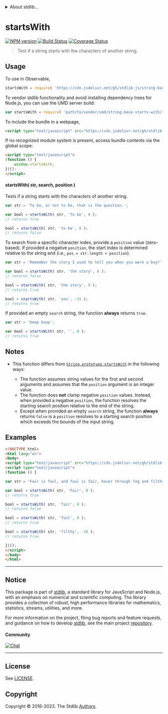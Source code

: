 <!--

@license Apache-2.0

Copyright (c) 2022 The Stdlib Authors.

Licensed under the Apache License, Version 2.0 (the "License");
you may not use this file except in compliance with the License.
You may obtain a copy of the License at

   http://www.apache.org/licenses/LICENSE-2.0

Unless required by applicable law or agreed to in writing, software
distributed under the License is distributed on an "AS IS" BASIS,
WITHOUT WARRANTIES OR CONDITIONS OF ANY KIND, either express or implied.
See the License for the specific language governing permissions and
limitations under the License.

-->


<details>
  <summary>
    About stdlib...
  </summary>
  <p>We believe in a future in which the web is a preferred environment for numerical computation. To help realize this future, we've built stdlib. stdlib is a standard library, with an emphasis on numerical and scientific computation, written in JavaScript (and C) for execution in browsers and in Node.js.</p>
  <p>The library is fully decomposable, being architected in such a way that you can swap out and mix and match APIs and functionality to cater to your exact preferences and use cases.</p>
  <p>When you use stdlib, you can be absolutely certain that you are using the most thorough, rigorous, well-written, studied, documented, tested, measured, and high-quality code out there.</p>
  <p>To join us in bringing numerical computing to the web, get started by checking us out on <a href="https://github.com/stdlib-js/stdlib">GitHub</a>, and please consider <a href="https://opencollective.com/stdlib">financially supporting stdlib</a>. We greatly appreciate your continued support!</p>
</details>

# startsWith

[![NPM version][npm-image]][npm-url] [![Build Status][test-image]][test-url] [![Coverage Status][coverage-image]][coverage-url] <!-- [![dependencies][dependencies-image]][dependencies-url] -->

> Test if a string starts with the characters of another string.

<section class="intro">

</section>

<!-- /.intro -->



<section class="usage">

## Usage

To use in Observable,

```javascript
startsWith = require( 'https://cdn.jsdelivr.net/gh/stdlib-js/string-base-starts-with@v0.1.1-umd/browser.js' )
```

To vendor stdlib functionality and avoid installing dependency trees for Node.js, you can use the UMD server build:

```javascript
var startsWith = require( 'path/to/vendor/umd/string-base-starts-with/index.js' )
```

To include the bundle in a webpage,

```html
<script type="text/javascript" src="https://cdn.jsdelivr.net/gh/stdlib-js/string-base-starts-with@v0.1.1-umd/browser.js"></script>
```

If no recognized module system is present, access bundle contents via the global scope:

```html
<script type="text/javascript">
(function () {
    window.startsWith;
})();
</script>
```

#### startsWith( str, search, position )

Tests if a string starts with the characters of another string.

```javascript
var str = 'To be, or not to be, that is the question.';

var bool = startsWith( str, 'To be', 0 );
// returns true

bool = startsWith( str, 'to be', 0 );
// returns false
```

To search from a specific character index, provide a `position` value (zero-based). If provided a negative `position`, the start index is determined relative to the string end (i.e., `pos = str.length + position`).

```javascript
var str = 'Remember the story I used to tell you when you were a boy?';

var bool = startsWith( str, 'the story', 0 );
// returns false

bool = startsWith( str, 'the story', 9 );
// returns true

bool = startsWith( str, 'you', -15 );
// returns true
```

If provided an empty `search` string, the function **always** returns `true`.

```javascript
var str = 'beep boop';

var bool = startsWith( str, '', 0 );
// returns true
```

</section>

<!-- /.usage -->

<section class="notes">

## Notes

-   This function differs from [`String.prototype.startsWith`][mdn-string-startswith] in the following ways:

    -   The function assumes string values for the first and second arguments and assumes that the `position` argument is an integer value.
    -   The function does **not** clamp negative `position` values. Instead, when provided a negative `position`, the function resolves the starting search position relative to the end of the string.
    -   Except when provided an empty `search` string, the function **always** returns `false` is a `position` resolves to a starting search position which exceeds the bounds of the input string.

</section>

<!-- /.notes -->

<section class="examples">

## Examples

<!-- eslint no-undef: "error" -->

```html
<!DOCTYPE html>
<html lang="en">
<body>
<script type="text/javascript" src="https://cdn.jsdelivr.net/gh/stdlib-js/string-base-starts-with@v0.1.1-umd/browser.js"></script>
<script type="text/javascript">
(function () {

var str = 'Fair is foul, and foul is fair, hover through fog and filthy air';

var bool = startsWith( str, 'Fair', 0 );
// returns true

bool = startsWith( str, 'fair', 0 );
// returns false

bool = startsWith( str, 'foul', 8 );
// returns true

bool = startsWith( str, 'filthy', -10 );
// returns true

})();
</script>
</body>
</html>
```

</section>

<!-- /.examples -->

<!-- Section for related `stdlib` packages. Do not manually edit this section, as it is automatically populated. -->

<section class="related">

</section>

<!-- /.related -->

<!-- Section for all links. Make sure to keep an empty line after the `section` element and another before the `/section` close. -->


<section class="main-repo" >

* * *

## Notice

This package is part of [stdlib][stdlib], a standard library for JavaScript and Node.js, with an emphasis on numerical and scientific computing. The library provides a collection of robust, high performance libraries for mathematics, statistics, streams, utilities, and more.

For more information on the project, filing bug reports and feature requests, and guidance on how to develop [stdlib][stdlib], see the main project [repository][stdlib].

#### Community

[![Chat][chat-image]][chat-url]

---

## License

See [LICENSE][stdlib-license].


## Copyright

Copyright &copy; 2016-2023. The Stdlib [Authors][stdlib-authors].

</section>

<!-- /.stdlib -->

<!-- Section for all links. Make sure to keep an empty line after the `section` element and another before the `/section` close. -->

<section class="links">

[npm-image]: http://img.shields.io/npm/v/@stdlib/string-base-starts-with.svg
[npm-url]: https://npmjs.org/package/@stdlib/string-base-starts-with

[test-image]: https://github.com/stdlib-js/string-base-starts-with/actions/workflows/test.yml/badge.svg?branch=v0.1.1
[test-url]: https://github.com/stdlib-js/string-base-starts-with/actions/workflows/test.yml?query=branch:v0.1.1

[coverage-image]: https://img.shields.io/codecov/c/github/stdlib-js/string-base-starts-with/main.svg
[coverage-url]: https://codecov.io/github/stdlib-js/string-base-starts-with?branch=main

<!--

[dependencies-image]: https://img.shields.io/david/stdlib-js/string-base-starts-with.svg
[dependencies-url]: https://david-dm.org/stdlib-js/string-base-starts-with/main

-->

[chat-image]: https://img.shields.io/gitter/room/stdlib-js/stdlib.svg
[chat-url]: https://app.gitter.im/#/room/#stdlib-js_stdlib:gitter.im

[stdlib]: https://github.com/stdlib-js/stdlib

[stdlib-authors]: https://github.com/stdlib-js/stdlib/graphs/contributors

[umd]: https://github.com/umdjs/umd
[es-module]: https://developer.mozilla.org/en-US/docs/Web/JavaScript/Guide/Modules

[deno-url]: https://github.com/stdlib-js/string-base-starts-with/tree/deno
[umd-url]: https://github.com/stdlib-js/string-base-starts-with/tree/umd
[esm-url]: https://github.com/stdlib-js/string-base-starts-with/tree/esm
[branches-url]: https://github.com/stdlib-js/string-base-starts-with/blob/main/branches.md

[stdlib-license]: https://raw.githubusercontent.com/stdlib-js/string-base-starts-with/main/LICENSE

[mdn-string-startswith]: https://developer.mozilla.org/en-US/docs/Web/JavaScript/Reference/Global_Objects/String/startsWith

</section>

<!-- /.links -->
